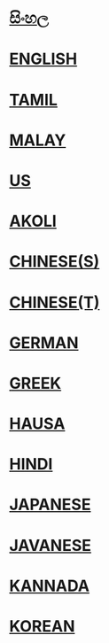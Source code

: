 # [සිංහල](https://github.com/ChamodKeshan/ChamodKeshan/tree/master/Language.menu)


# [ENGLISH](https://github.com/ChamodKeshan/ChamodKeshan/tree/master/Language.menu)


# [TAMIL](https://github.com/ChamodKeshan/ChamodKeshan/tree/master/Language.menu)


# [MALAY](https://github.com/ChamodKeshan/ChamodKeshan/tree/master/Language.menu)


# [US](https://github.com/ChamodKeshan/ChamodKeshan/tree/master/Language.menu)


# [AKOLI](https://github.com/ChamodKeshan/ChamodKeshan/tree/master/Language.menu)


# [CHINESE(S)](https://github.com/ChamodKeshan/ChamodKeshan/tree/master/Language.menu)


# [CHINESE(T)](https://github.com/ChamodKeshan/ChamodKeshan/tree/master/Language.menu)


# [GERMAN](https://github.com/ChamodKeshan/ChamodKeshan/tree/master/Language.menu)


# [GREEK](https://github.com/ChamodKeshan/ChamodKeshan/tree/master/Language.menu)


# [HAUSA](https://github.com/ChamodKeshan/ChamodKeshan/tree/master/Language.menu)


# [HINDI](https://github.com/ChamodKeshan/ChamodKeshan/tree/master/Language.menu)


# [JAPANESE](https://github.com/ChamodKeshan/ChamodKeshan/tree/master/Language.menu)


# [JAVANESE](https://github.com/ChamodKeshan/ChamodKeshan/tree/master/Language.menu)


# [KANNADA](https://github.com/ChamodKeshan/ChamodKeshan/tree/master/Language.menu)


# [KOREAN](https://github.com/ChamodKeshan/ChamodKeshan/tree/master/Language.menu)
